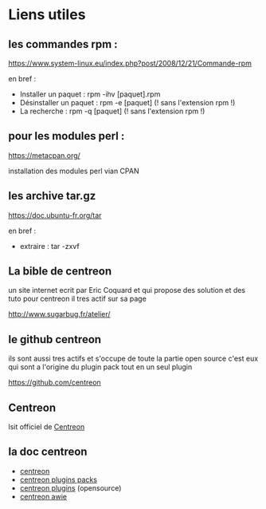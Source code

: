 # Liens utiles

## les commandes rpm :
  https://www.system-linux.eu/index.php?post/2008/12/21/Commande-rpm
  
  en bref :
  + Installer un paquet : rpm -ihv [paquet].rpm
  + Désinstaller un paquet : rpm -e [paquet] (! sans l'extension rpm !)
  + La recherche : rpm -q [paquet] (! sans l'extension rpm !)

## pour les modules perl :

  https://metacpan.org/
  
  installation des modules perl vian CPAN
  
## les archive tar.gz

  https://doc.ubuntu-fr.org/tar
  
  en bref :
  + extraire : tar -zxvf

## La bible de centreon

  un site internet ecrit par Eric Coquard et qui propose des solution et des tuto pour centreon il tres actif sur sa page
  
  http://www.sugarbug.fr/atelier/
  
## le github centreon

  ils sont aussi tres actifs et s'occupe de toute la partie open source c'est eux qui sont a l'origine du plugin pack tout en un seul plugin
 
 https://github.com/centreon
 
 ## Centreon 
 
 lsit officiel de [Centreon](https://www.centreon.com/)
 
 ## la doc centreon
 
+ [centreon](https://documentation-fr.centreon.com/docs/centreon/en/latest/)
+ [centreon plugins packs](https://documentation.centreon.com/docs/plugins-packs/en/latest/)
+ [centreon plugins](https://documentation.centreon.com/docs/centreon-plugins/en/latest/index.html) (opensource)
+ [centreon awie](https://documentation.centreon.com/docs/centreon-awie/en/latest/) 
  

